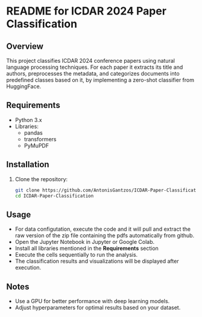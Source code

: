 # README for ICDAR 2024 Paper Classification

## Overview

This project classifies ICDAR 2024 conference papers using natural language processing techniques. For each paper it extracts its title and authors, preprocesses the metadata, and categorizes documents into predefined classes based on it, by implementing a zero-shot classifier from HuggingFace.

## Requirements

- Python 3.x
- Libraries:
  - pandas
  - transformers
  - PyMuPDF

## Installation

1. Clone the repository:
   ```bash
   git clone https://github.com/AntonisGantzos/ICDAR-Paper-Classification.git
   cd ICDAR-Paper-Classification
   
## Usage
- For data configutation, execute the code and it will pull and extract the raw version of the zip file containing the pdfs automatically from github.
- Open the Jupyter Notebook in Jupyter or Google Colab.
- Install all libraries mentioned in the **Requirements** section
- Execute the cells sequentially to run the analysis.
- The classification results and visualizations will be displayed after execution.

## Notes
- Use a GPU for better performance with deep learning models.
- Adjust hyperparameters for optimal results based on your dataset.
